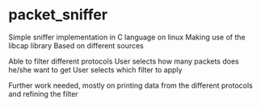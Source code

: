 # packet_sniffer
Simple sniffer implementation in C language on linux 
Making use of the libcap library
Based on different sources

Able to filter different protocols
User selects how many packets does he/she want to get
User selects which filter to apply

Further work needed, mostly on printing data from the different protocols and refining the filter
